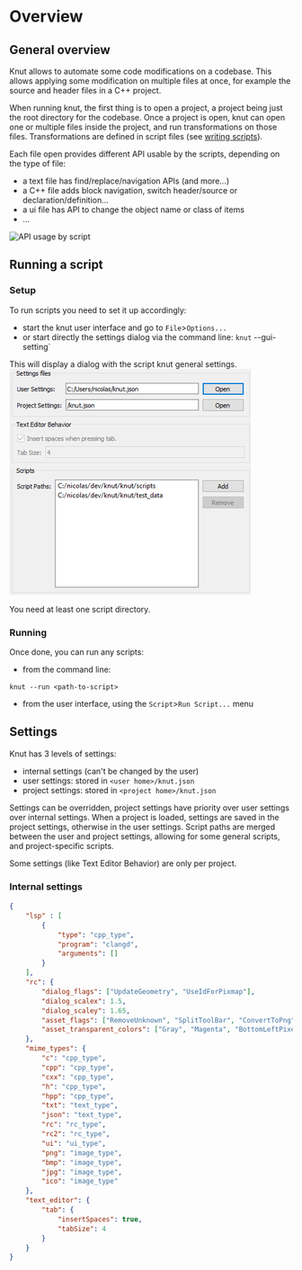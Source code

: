 # Overview

## General overview

Knut allows to automate some code modifications on a codebase. This allows applying some modification on multiple files at once, for example the source and header files in a C++ project.

When running knut, the first thing is to open a project, a project being just the root directory for the codebase. Once a project is open, knut can open one or multiple files inside the project, and run transformations on those files. Transformations are defined in script files (see [writing scripts](script.md)).

Each file open provides different API usable by the scripts, depending on the type of file:

- a text file has find/replace/navigation APIs (and more...)
- a C++ file adds block navigation, switch header/source or declaration/definition...
- a ui file has API to change the object name or class of items
- ...

![API usage by script](../assets/overview.svg)

## Running a script

### Setup

To run scripts you need to set it up accordingly:

- start the knut user interface and go to `File`>`Options...`
- or start directly the settings dialog via the command line: `knut` --gui-setting`

This will display a dialog with the script knut general settings.
![Knut settings](overview-settings.png)

You need at least one script directory.

### Running

Once done, you can run any scripts:

- from the command line:

```
knut --run <path-to-script>
```
- from the user interface, using the `Script`>`Run Script...` menu

## Settings

Knut has 3 levels of settings:

- internal settings (can't be changed by the user)
- user settings: stored in `<user home>/knut.json`
- project settings: stored in `<project home>/knut.json`

Settings can be overridden, project settings have priority over user settings over internal settings. When a project is loaded, settings are saved in the project settings, otherwise in the user settings.
Script paths are merged between the user and project settings, allowing for some general scripts, and project-specific scripts.

Some settings (like Text Editor Behavior) are only per project.

### Internal settings

```json
{
    "lsp" : [
        {
            "type": "cpp_type",
            "program": "clangd",
            "arguments": []
        }
    ],
    "rc": {
        "dialog_flags": ["UpdateGeometry", "UseIdForPixmap"],
        "dialog_scalex": 1.5,
        "dialog_scaley": 1.65,
        "asset_flags": ["RemoveUnknown", "SplitToolBar", "ConvertToPng"],
        "asset_transparent_colors": ["Gray", "Magenta", "BottomLeftPixel"]
    },
    "mime_types": {
        "c": "cpp_type",
        "cpp": "cpp_type",
        "cxx": "cpp_type",
        "h": "cpp_type",
        "hpp": "cpp_type",
        "txt": "text_type",
        "json": "text_type",
        "rc": "rc_type",
        "rc2": "rc_type",
        "ui": "ui_type",
        "png": "image_type",
        "bmp": "image_type",
        "jpg": "image_type",
        "ico": "image_type"
    },
    "text_editor": {
        "tab": {
            "insertSpaces": true,
            "tabSize": 4
        }
    }
}
```
